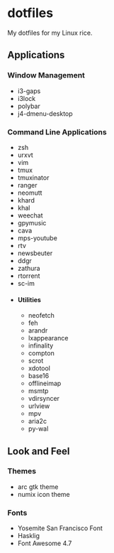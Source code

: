 # dotfiles
My dotfiles for my Linux rice.

## Applications

### Window Management

- i3-gaps
- i3lock
- polybar
- j4-dmenu-desktop

### Command Line Applications

- zsh
- urxvt
- vim
- tmux
- tmuxinator
- ranger
- neomutt
- khard
- khal
- weechat
- gpymusic
- cava
- mps-youtube
- rtv
- newsbeuter
- ddgr
- zathura
- rtorrent
- sc-im
- #### Utilities
  - neofetch
  - feh
  - arandr
  - lxappearance
  - infinality
  - compton
  - scrot
  - xdotool
  - base16
  - offlineimap
  - msmtp
  - vdirsyncer
  - urlview
  - mpv
  - aria2c
  - py-wal

## Look and Feel

### Themes

- arc gtk theme
- numix icon theme

### Fonts

- Yosemite San Francisco Font
- Hasklig
- Font Awesome 4.7
